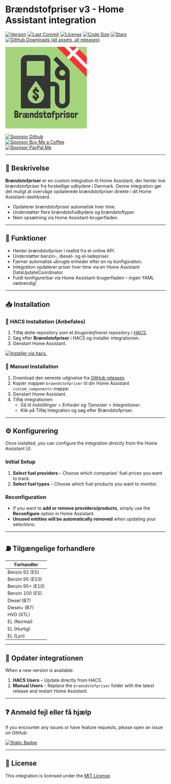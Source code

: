 # Brændstofpriser v3 - Home Assistant integration


[![Version](https://img.shields.io/github/v/release/UnoSite/Braendstofpriser?display_name=tag&style=for-the-badge&labelColor=ccc&color=a4d57c)](https://github.com/UnoSite/Braendstofpriser/releases/latest)
[![Last Commit](https://img.shields.io/github/last-commit/UnoSite/Braendstofpriser?style=for-the-badge&labelColor=ccc&color=a4d57c)](https://github.com/UnoSite/Braendstofpriser/commits/main/)
[![License](https://img.shields.io/github/license/UnoSite/Braendstofpriser?style=for-the-badge&labelColor=ccc&color=a4d57c)](https://github.com/UnoSite/Braendstofpriser/blob/main/LICENSE.md)
[![Code Size](https://img.shields.io/github/languages/code-size/UnoSite/Braendstofpriser?style=for-the-badge&labelColor=ccc&color=a4d57c)](#)
[![Stars](https://img.shields.io/github/stars/UnoSite/Braendstofpriser?style=for-the-badge&labelColor=ccc&color=a4d57c)](#)
[![GitHub Downloads (all assets, all releases)](https://img.shields.io/github/downloads/UnoSite/Braendstofpriser/total?style=for-the-badge&labelColor=ccc&color=a4d57c)](#)

![Logo](https://github.com/UnoSite/Braendstofpriser/blob/main/logo.png)

[![Sponsor Github](https://img.shields.io/badge/Sponsor-Github-EA4AAA?style=for-the-badge&logo=githubsponsors)](https://github.com/sponsors/UnoSite)\
[![Sponsor Buy Me a Coffee](https://img.shields.io/badge/Sponsor-Buy%20me%20a%20coffee-FFDD00?style=for-the-badge&logo=buymeacoffee)](https://buymeacoffee.com/UnoSite)\
[![Sponsor PayPal.Me](https://img.shields.io/badge/Sponsor-paypal.me-003087?style=for-the-badge&logo=paypal)](https://paypal.me/UnoSite)

---

## 📃 **Beskrivelse**

**Brændstofpriser** er en custom integration til Home Assistant, der henter live brændstofpriser fra forskellige udbydere i Danmark. Denne integration gør det muligt at overvåge opdaterede brændstofpriser direkte i dit Home Assistant-dashboard.

- Opdaterer brændstofpriser automatisk hver time.
- Understøtter flere brændstofudbydere og brændstoftyper.
- Nem opsætning via Home Assistant-brugerfladen.

---

## 🚀 **Funktioner**

- Henter brændstofpriser i realtid fra et online API.
- Understøtter benzin-, diesel- og el-ladepriser.
- Fjerner automatisk ubrugte enheder efter en ny konfiguration.
- Integration opdaterer priser hver time via en Home Assistant DataUpdateCoordinator.
- Fuldt konfigurerbar via Home Assistant-brugerfladen – ingen YAML nødvendig!

---

## 📥 **Installation**

### 🔹 **HACS Installation (Anbefales)** 
1. Tilføj dette repository som et *brugerdefineret repository* i [HACS](https://hacs.xyz/).
2. Søg efter **Brændstofpriser** i HACS og installer integrationen.
3. Genstart Home Assistant.

[![Installer via hacs.](https://img.shields.io/badge/Install_via-HACS-41BDF5?style=for-the-badge&logo=homeassistantcommunitystore
)](https://my.home-assistant.io/redirect/hacs_repository/?owner=UnoSite&repository=Braendstofpriser&category=Integration)

### 🔹 **Manuel Installation**
1. Download den seneste udgivelse fra [GitHub releases](https://github.com/UnoSite/Braendstofpriser/releases).
2. Kopiér mappen `braendstofpriser` til din Home Assistant `custom_components`-mappe.
3. Genstart Home Assistant.
4. Tilføj integrationen:
   - Gå til *Indstillinger* > *Enheder og Tjenester* > *Integrationer*.
   - Klik på Tilføj Integration og søg efter Brændstofpriser.

---

## ⚙️ **Konfigurering**

Once installed, you can configure the integration directly from the Home Assistant UI.

### **Initial Setup**
1. **Select fuel providers** – Choose which companies' fuel prices you want to track.
2. **Select fuel types** – Choose which fuel products you want to monitor.

### **Reconfiguration**
- If you want to **add or remove providers/products**, simply use the **Reconfigure** option in Home Assistant.
- **Unused entities will be automatically removed** when updating your selections.

---

## ⛽ **Tilgængelige forhandlere**
| Forhandler |
|-------------|
| Benzin 92 (E5) |
| Benzin 95 (E10) |
| Benzin 95+ (E10) |
| Benzin 100 (E5) |
| Diesel (B7) |
| Diesel+ (B7) |
| HVO (XTL) |
| EL (Normal) |
| EL (Hurtig) |
| EL (Lyn) |

---

## 🔧 **Opdater integrationen**
When a new version is available:
1. **HACS Users** – Update directly from HACS.
2. **Manual Users** – Replace the `braendstofpriser` folder with the latest release and restart Home Assistant.

---

## ❓ **Anmeld fejl eller få hjælp**
If you encounter any issues or have feature requests, please open an issue on GitHub:

[![Static Badge](https://img.shields.io/badge/Report-issues-E00000?style=for-the-badge)](https://github.com/UnoSite/Braendstofpriser/issues)

---

## 📜 **License**
This integration is licensed under the [MIT License](https://github.com/UnoSite/Braendstofpriser/blob/main/LICENSE.md).

